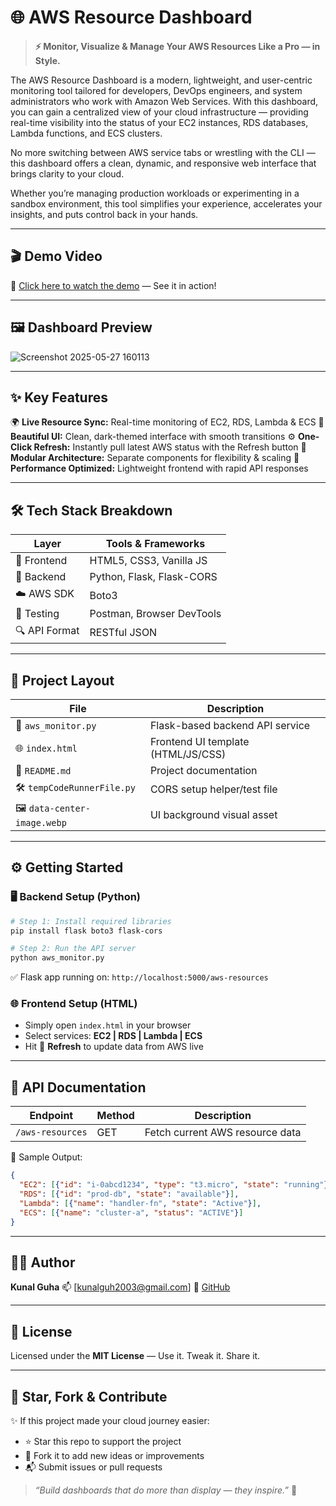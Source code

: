 # 🌐 AWS Resource Dashboard

> **⚡ Monitor, Visualize & Manage Your AWS Resources Like a Pro — in Style.**

The AWS Resource Dashboard is a modern, lightweight, and user-centric monitoring tool tailored for developers, DevOps engineers, and system administrators who work with Amazon Web Services. With this dashboard, you can gain a centralized view of your cloud infrastructure — providing real-time visibility into the status of your EC2 instances, RDS databases, Lambda functions, and ECS clusters.

No more switching between AWS service tabs or wrestling with the CLI — this dashboard offers a clean, dynamic, and responsive web interface that brings clarity to your cloud.

Whether you’re managing production workloads or experimenting in a sandbox environment, this tool simplifies your experience, accelerates your insights, and puts control back in your hands.

---

## 🎬 Demo Video

🎥 [Click here to watch the demo](https://drive.google.com/file/d/1zFCuyO6-zjOJd8AaygI_XuP_0PWiBtIz/view?usp=drive_link) — See it in action!

---

## 🖼️ Dashboard Preview
![Screenshot 2025-05-27 160113](https://github.com/user-attachments/assets/e1d3f356-edc7-4c2a-9681-73965843dc18)

---

## ✨ Key Features

🌍 **Live Resource Sync:** Real-time monitoring of EC2, RDS, Lambda & ECS
🎨 **Beautiful UI:** Clean, dark-themed interface with smooth transitions
⚙️ **One-Click Refresh:** Instantly pull latest AWS status with the Refresh button
🧩 **Modular Architecture:** Separate components for flexibility & scaling
🚀 **Performance Optimized:** Lightweight frontend with rapid API responses

---

## 🛠️ Tech Stack Breakdown

| Layer         | Tools & Frameworks        |
| ------------- | ------------------------- |
| 🎨 Frontend   | HTML5, CSS3, Vanilla JS   |
| 🔧 Backend    | Python, Flask, Flask-CORS |
| ☁️ AWS SDK    | Boto3                     |
| 🧪 Testing    | Postman, Browser DevTools |
| 🔍 API Format | RESTful JSON              |

---

## 📁 Project Layout

| File                         | Description                        |
| ---------------------------- | ---------------------------------- |
| 🧠 `aws_monitor.py`          | Flask-based backend API service    |
| 🌐 `index.html`              | Frontend UI template (HTML/JS/CSS) |
| 📘 `README.md`               | Project documentation              |
| 🛠️ `tempCodeRunnerFile.py`  | CORS setup helper/test file        |
| 🖼️ `data-center-image.webp` | UI background visual asset         |

---

## ⚙️ Getting Started

### 🖥️ Backend Setup (Python)

```bash
# Step 1: Install required libraries
pip install flask boto3 flask-cors

# Step 2: Run the API server
python aws_monitor.py
```

✅ Flask app running on: `http://localhost:5000/aws-resources`

### 🌐 Frontend Setup (HTML)

* Simply open `index.html` in your browser
* Select services: **EC2 | RDS | Lambda | ECS**
* Hit 🔄 **Refresh** to update data from AWS live

---

## 🔌 API Documentation

| Endpoint         | Method | Description                     |
| ---------------- | ------ | ------------------------------- |
| `/aws-resources` | GET    | Fetch current AWS resource data |

🧾 Sample Output:

```json
{
  "EC2": [{"id": "i-0abcd1234", "type": "t3.micro", "state": "running"}],
  "RDS": [{"id": "prod-db", "state": "available"}],
  "Lambda": [{"name": "handler-fn", "state": "Active"}],
  "ECS": [{"name": "cluster-a", "status": "ACTIVE"}]
}
```

---

## 👨‍💻 Author

**Kunal Guha**
📫 [kunalguh2003@gmail.com]
🔗 [GitHub](https://github.com/KunalGuha12)

---

## 📝 License

Licensed under the **MIT License** — Use it. Tweak it. Share it.

---

## 🌟 Star, Fork & Contribute

✨ If this project made your cloud journey easier:

* ⭐ Star this repo to support the project
* 🍴 Fork it to add new ideas or improvements
* 📬 Submit issues or pull requests

> *“Build dashboards that do more than display — they inspire.”* 🚀
